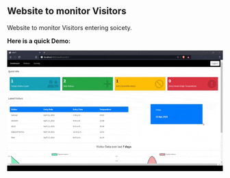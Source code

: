 ## Website to monitor Visitors

Website to monitor Visitors entering soicety.

**Here is a quick Demo:**

![img](https://github.com/Aakarsh-verma/visitor-manager/blob/main/src/asst_app/static/sample.gif)
